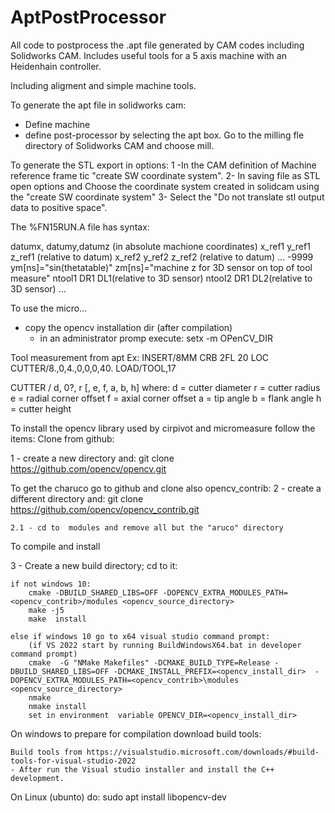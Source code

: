 # AptPostProcessor
All code to postprocess the .apt file generated by CAM codes including Solidworks CAM.  Includes useful tools for a 5 axis machine with an Heidenhain controller.

Including aligment and simple machine tools.

To generate the apt file in solidworks cam:
- Define machine 
- define post-processor by selecting the apt box. Go to the milling fle directory of Solidworks CAM and choose mill.

To generate the STL export in options:
1 -In the CAM definition of Machine reference frame  tic "create SW coordinate system".
2- In saving file as STL open options and Choose the coordinate system created in solidcam using the "create SW coordinate system"
3- Select the "Do not translate stl output data to positive space".

The %FN15RUN.A file has syntax:

datumx, datumy,datumz (in absolute machione coordinates)
x_ref1 y_ref1 z_ref1  (relative to datum)
x_ref2 y_ref2 z_ref2  (relative to datum) 
...
-9999 ym[ns]="sin(thetatable)"  zm[ns]="machine z for 3D sensor on top of tool measure"
ntool1 DR1 DL1(relative to 3D sensor)
ntool2 DR1 DL2(relative to 3D sensor)
...

To use the micro...
 - copy the opencv installation dir (after compilation)
	- in an administrator promp execute: setx -m OPenCV_DIR <the instalation directory>

Tool measurement from apt Ex:
INSERT/8MM CRB 2FL 20 LOC
CUTTER/8.,0,4.,0,0,0,40.
LOAD/TOOL,17

CUTTER / d, 0?, r [, e, f, a, b, h]
 where:  d = cutter diameter
         r = cutter radius
         e = radial corner offset
         f = axial corner offset
         a = tip angle
         b = flank angle
         h = cutter height

To install the opencv library used by cirpivot and micromeasure follow the items:
Clone from github:
	
1 -  create a new directory and: git clone https://github.com/opencv/opencv.git
	
To get the charuco go to github and clone also opencv_contrib:
2 - create a different directory and: git clone https://github.com/opencv/opencv_contrib.git
	
	2.1 - cd to  modules and remove all but the "aruco" directory

To compile and install

3 - Create a new build directory; cd to it:

	if not windows 10:
		cmake -DBUILD_SHARED_LIBS=OFF -DOPENCV_EXTRA_MODULES_PATH=<opencv_contrib>/modules <opencv_source_directory>
		make -j5
		make  install
	
	else if windows 10 go to x64 visual studio command prompt:
        (if VS 2022 start by running BuildWindowsX64.bat in developer command prompt)
		cmake  -G "NMake Makefiles" -DCMAKE_BUILD_TYPE=Release -DBUILD_SHARED_LIBS=OFF -DCMAKE_INSTALL_PREFIX=<opencv_install_dir>  -DOPENCV_EXTRA_MODULES_PATH=<opencv_contrib>\modules <opencv_source_directory>
		nmake 
		nmake install
		set in environment  variable OPENCV_DIR=<opencv_install_dir> 
	
On windows to prepare for compilation download build tools:
	
	Build tools from https://visualstudio.microsoft.com/downloads/#build-tools-for-visual-studio-2022 
	- After run the Visual studio installer and install the C++ development.

On Linux (ubunto) do:
	sudo apt install libopencv-dev


